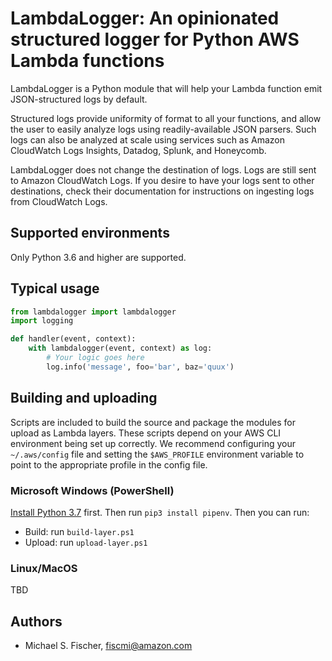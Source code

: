 # LambdaLogger: An opinionated structured logger for Python AWS Lambda functions

LambdaLogger is a Python module that will help your Lambda function emit
JSON-structured logs by default.  

Structured logs provide uniformity of format to all your functions, and allow
the user to easily analyze logs using readily-available JSON parsers.  Such
logs can also be analyzed at scale using services such as Amazon CloudWatch Logs
Insights, Datadog, Splunk, and Honeycomb.

LambdaLogger does not change the destination of logs.  Logs are still sent to
Amazon CloudWatch Logs.  If you desire to have your logs sent to other
destinations, check their documentation for instructions on ingesting logs from
CloudWatch Logs.


## Supported environments

Only Python 3.6 and higher are supported.


## Typical usage

```python
from lambdalogger import lambdalogger
import logging

def handler(event, context):
    with lambdalogger(event, context) as log:
        # Your logic goes here
        log.info('message', foo='bar', baz='quux')
```

## Building and uploading

Scripts are included to build the source and package the modules for upload as
Lambda layers.  These scripts depend on your AWS CLI environment being set up
correctly.  We recommend configuring your `~/.aws/config` file and setting the
`$AWS_PROFILE` environment variable to point to the appropriate profile in the
config file.

### Microsoft Windows (PowerShell)

[Install Python 3.7](https://www.python.org/downloads/windows/) first.  Then run
`pip3 install pipenv`.  Then you can run:

* Build: run `build-layer.ps1`
* Upload: run `upload-layer.ps1`

### Linux/MacOS

TBD


## Authors

* Michael S. Fischer, fiscmi@amazon.com